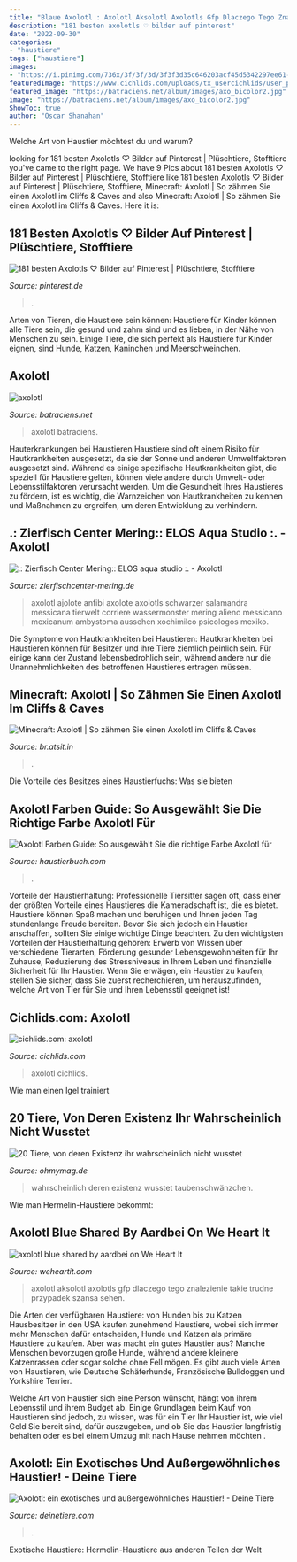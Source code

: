 ```yaml
---
title: "Blaue Axolotl : Axolotl Aksolotl Axolotls Gfp Dlaczego Tego Znalezienie Takie Trudne Przypadek Szansa Sehen"
description: "181 besten axolotls ♡ bilder auf pinterest"
date: "2022-09-30"
categories:
- "haustiere"
tags: ["haustiere"]
images:
- "https://i.pinimg.com/736x/3f/3f/3d/3f3f3d35c646203acf45d5342297ee61--photo-story-peek-a-boos.jpg"
featuredImage: "https://www.cichlids.com/uploads/tx_usercichlids/user_pics/9973/cimg22_d478adee1c.jpg"
featured_image: "https://batraciens.net/album/images/axo_bicolor2.jpg"
image: "https://batraciens.net/album/images/axo_bicolor2.jpg"
ShowToc: true
author: "Oscar Shanahan"
---
```



Welche Art von Haustier möchtest du und warum?

	

		
looking for 181 besten Axolotls ♡ Bilder auf Pinterest | Plüschtiere, Stofftiere you've came to the right page. We have 9 Pics about 181 besten Axolotls ♡ Bilder auf Pinterest | Plüschtiere, Stofftiere like 181 besten Axolotls ♡ Bilder auf Pinterest | Plüschtiere, Stofftiere, Minecraft: Axolotl | So zähmen Sie einen Axolotl im Cliffs &amp; Caves and also Minecraft: Axolotl | So zähmen Sie einen Axolotl im Cliffs &amp; Caves. Here it is:
		
    
## 181 Besten Axolotls ♡ Bilder Auf Pinterest | Plüschtiere, Stofftiere

<img loading=lazy src="https://i.pinimg.com/736x/3f/3f/3d/3f3f3d35c646203acf45d5342297ee61--photo-story-peek-a-boos.jpg" onerror="this.onerror=null;this.src='https://tse4.mm.bing.net/th?id=OIP.OZvOH6t4jrmQftlXQkS-EgHaFj&amp;pid=15.1';" alt="181 besten Axolotls ♡ Bilder auf Pinterest | Plüschtiere, Stofftiere">

_Source: pinterest.de_

>. 

	

Arten von Tieren, die Haustiere sein können:
Haustiere für Kinder können alle Tiere sein, die gesund und zahm sind und es lieben, in der Nähe von Menschen zu sein. Einige Tiere, die sich perfekt als Haustiere für Kinder eignen, sind Hunde, Katzen, Kaninchen und Meerschweinchen.

    
## Axolotl

<img loading=lazy src="https://batraciens.net/album/images/axo_bicolor2.jpg" onerror="this.onerror=null;this.src='https://tse3.mm.bing.net/th?id=OIP.n2z9hpVYirkjX0kf9sVNmwHaE8&amp;pid=15.1';" alt="axolotl">

_Source: batraciens.net_

>axolotl batraciens. 

	

Hauterkrankungen bei Haustieren
Haustiere sind oft einem Risiko für Hautkrankheiten ausgesetzt, da sie der Sonne und anderen Umweltfaktoren ausgesetzt sind. Während es einige spezifische Hautkrankheiten gibt, die speziell für Haustiere gelten, können viele andere durch Umwelt- oder Lebensstilfaktoren verursacht werden. Um die Gesundheit Ihres Haustieres zu fördern, ist es wichtig, die Warnzeichen von Hautkrankheiten zu kennen und Maßnahmen zu ergreifen, um deren Entwicklung zu verhindern.

    
## .: Zierfisch Center Mering:: ELOS Aqua Studio :. - Axolotl

<img loading=lazy src="https://www.zierfischcenter-mering.de/images/stories/teich/axolotl_smal_2.jpg" onerror="this.onerror=null;this.src='https://tse2.mm.bing.net/th?id=OIP.PsAk7f4kuPmf2UsK12VSCgAAAA&amp;pid=15.1';" alt=".: Zierfisch Center Mering:: ELOS aqua studio :. - Axolotl">

_Source: zierfischcenter-mering.de_

>axolotl ajolote anfibi axolote axolotls schwarzer salamandra messicana tierwelt corriere wassermonster mering alieno messicano mexicanum ambystoma aussehen xochimilco psicologos mexiko. 

	

Die Symptome von Hautkrankheiten bei Haustieren:
Hautkrankheiten bei Haustieren können für Besitzer und ihre Tiere ziemlich peinlich sein. Für einige kann der Zustand lebensbedrohlich sein, während andere nur die Unannehmlichkeiten des betroffenen Haustieres ertragen müssen.

    
## Minecraft: Axolotl | So Zähmen Sie Einen Axolotl Im Cliffs &amp; Caves

<img loading=lazy src="https://br.atsit.in/de/wp-content/uploads/2021/06/minecraft-axolotl-so-zahmen-sie-einen-axolotl-im-cliffs-caves-update-26.png" onerror="this.onerror=null;this.src='https://tse2.mm.bing.net/th?id=OIP.QYHREqw7m9-UyWcML6ACFgHaEK&amp;pid=15.1';" alt="Minecraft: Axolotl | So zähmen Sie einen Axolotl im Cliffs &amp; Caves">

_Source: br.atsit.in_

>. 

	

Die Vorteile des Besitzes eines Haustierfuchs: Was sie bieten

    
## Axolotl Farben Guide: So Ausgewählt Sie Die Richtige Farbe Axolotl Für

<img loading=lazy src="https://www.haustierbuch.com/wp-content/uploads/2021/03/Axolotl-Farben-Guide_-So-ausgewahlt-Sie-die-richtige-Farbe-Axolotl-fur-Sie-aus.jpg" onerror="this.onerror=null;this.src='https://tse4.mm.bing.net/th?id=OIP.AaYWrUwnBd2MPtfG2vs_qwHaE7&amp;pid=15.1';" alt="Axolotl Farben Guide: So ausgewählt Sie die richtige Farbe Axolotl für">

_Source: haustierbuch.com_

>. 

	

Vorteile der Haustierhaltung:
Professionelle Tiersitter sagen oft, dass einer der größten Vorteile eines Haustieres die Kameradschaft ist, die es bietet. Haustiere können Spaß machen und beruhigen und Ihnen jeden Tag stundenlange Freude bereiten. Bevor Sie sich jedoch ein Haustier anschaffen, sollten Sie einige wichtige Dinge beachten. Zu den wichtigsten Vorteilen der Haustierhaltung gehören: Erwerb von Wissen über verschiedene Tierarten, Förderung gesunder Lebensgewohnheiten für Ihr Zuhause, Reduzierung des Stressniveaus in Ihrem Leben und finanzielle Sicherheit für Ihr Haustier. Wenn Sie erwägen, ein Haustier zu kaufen, stellen Sie sicher, dass Sie zuerst recherchieren, um herauszufinden, welche Art von Tier für Sie und Ihren Lebensstil geeignet ist!

    
## Cichlids.com: Axolotl

<img loading=lazy src="https://www.cichlids.com/uploads/tx_usercichlids/user_pics/9973/cimg22_d478adee1c.jpg" onerror="this.onerror=null;this.src='https://tse2.mm.bing.net/th?id=OIP.K2JrO1NfDxagHQYFigKMlwHaFj&amp;pid=15.1';" alt="cichlids.com: axolotl">

_Source: cichlids.com_

>axolotl cichlids. 

	

Wie man einen Igel trainiert

    
## 20 Tiere, Von Deren Existenz Ihr Wahrscheinlich Nicht Wusstet

<img loading=lazy src="https://img.ohmymag.de/article/1024/tier/das-taubenschwaenzchen_a08c41350cf9e1b4d69f584f255611ff5c38b024.jpg" onerror="this.onerror=null;this.src='https://tse4.mm.bing.net/th?id=OIP.u2KW1w6JHd8Ko2PjZk2MLAAAAA&amp;pid=15.1';" alt="20 Tiere, von deren Existenz ihr wahrscheinlich nicht wusstet">

_Source: ohmymag.de_

>wahrscheinlich deren existenz wusstet taubenschwänzchen. 

	

Wie man Hermelin-Haustiere bekommt:

    
## Axolotl Blue Shared By Aardbei On We Heart It

<img loading=lazy src="https://data.whicdn.com/images/232583570/original.jpg" onerror="this.onerror=null;this.src='https://tse3.mm.bing.net/th?id=OIP.AspCdyw4LC3iNjesbk0NaQHaEK&amp;pid=15.1';" alt="axolotl blue shared by aardbei on We Heart It">

_Source: weheartit.com_

>axolotl aksolotl axolotls gfp dlaczego tego znalezienie takie trudne przypadek szansa sehen. 

	

Die Arten der verfügbaren Haustiere: von Hunden bis zu Katzen
Hausbesitzer in den USA kaufen zunehmend Haustiere, wobei sich immer mehr Menschen dafür entscheiden, Hunde und Katzen als primäre Haustiere zu kaufen. Aber was macht ein gutes Haustier aus?
Manche Menschen bevorzugen große Hunde, während andere kleinere Katzenrassen oder sogar solche ohne Fell mögen. Es gibt auch viele Arten von Haustieren, wie Deutsche Schäferhunde, Französische Bulldoggen und Yorkshire Terrier.

Welche Art von Haustier sich eine Person wünscht, hängt von ihrem Lebensstil und ihrem Budget ab. Einige Grundlagen beim Kauf von Haustieren sind jedoch, zu wissen, was für ein Tier Ihr Haustier ist, wie viel Geld Sie bereit sind, dafür auszugeben, und ob Sie das Haustier langfristig behalten oder es bei einem Umzug mit nach Hause nehmen möchten .

    
## Axolotl: Ein Exotisches Und Außergewöhnliches Haustier! - Deine Tiere

<img loading=lazy src="https://deinetiere.com/wp-content/uploads/2019/05/den-axolotl-gibt-es-in-verschiedenen-farben.jpg" onerror="this.onerror=null;this.src='https://tse3.mm.bing.net/th?id=OIP.nVg52m98uxYYjigXZwVmTgAAAA&amp;pid=15.1';" alt="Axolotl: ein exotisches und außergewöhnliches Haustier! - Deine Tiere">

_Source: deinetiere.com_

>. 

	

Exotische Haustiere: Hermelin-Haustiere aus anderen Teilen der Welt


